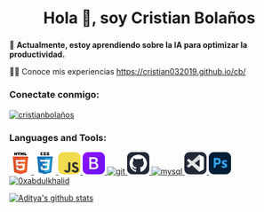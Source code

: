 <div>

<h1 align="center">Hola 👋, soy Cristian Bolaños</h1>
<h3 align="center"></h3>

🌱 **Actualmente, estoy aprendiendo sobre la IA para optimizar la productividad.**

👨‍💻 Conoce mis experiencias https://cristian032019.github.io/cb/


<h3 align="left">Conectate conmigo:</h3>
<p align="left">
<a href="https://linkedin.com/in/cristianbolaños" target="blank"><img align="center" src="https://raw.githubusercontent.com/rahuldkjain/github-profile-readme-generator/master/src/images/icons/Social/linked-in-alt.svg" alt="cristianbolaños" height="30" width="40" /></a>
</p>

<h3 align="left">Languages and Tools:</h3>
<p align="left"><a href="https://www.w3.org/html/" target="_blank" rel="noreferrer"> 
<img src="https://raw.githubusercontent.com/devicons/devicon/master/icons/html5/html5-original-wordmark.svg" alt="html5" width="40" height="40"/>
  
<a href="https://www.w3schools.com/css/" target="_blank" rel="noreferrer"> 
<img src="https://raw.githubusercontent.com/devicons/devicon/master/icons/css3/css3-original-wordmark.svg" alt="css3" width="40" height="40"/>

<a href="https://developer.mozilla.org/es/docs/Web/JavaScript" target="_blank" rel="noreferrer"> 
<img src="https://raw.githubusercontent.com/tandpfun/skill-icons/65dea6c4eaca7da319e552c09f4cf5a9a8dab2c8/icons/JavaScript.svg" alt="JavSscript" width="40" height="40"/>

<a href="https://getbootstrap.com" target="_blank" rel="noreferrer">  
<img src="https://raw.githubusercontent.com/tandpfun/skill-icons/main/icons/Bootstrap.svg" alt="bootstrap" width="40" height="40"/>

<a href="https://git-scm.com/" target="_blank" rel="noreferrer">
<img src="https://www.vectorlogo.zone/logos/git-scm/git-scm-icon.svg" alt="git" width="40" height="40"/>

<a href="https://github.com/" target="_blank" rel="noreferrer"> 
<img src="https://github.com/tandpfun/skill-icons/raw/main/icons/Github-Dark.svg" alt="github" width="40" height="40">

<a href="https://www.mysql.com/" target="_blank" rel="noreferrer"> 
<img src="https://techstack-generator.vercel.app/mysql-icon.svg" alt="mysql" width="40" height="40">

<a href="https://vscode.dev/?vscode-lang=es-es" target="_blank" rel="noreferrer"> 
<img src="https://github.com/tandpfun/skill-icons/raw/main/icons/VSCode-Dark.svg" alt="git" width="40" height="40"/>

<a href="https://www.photoshop.com/en" target="_blank" rel="noreferrer"> 
<img src="https://github.com/tandpfun/skill-icons/blob/65dea6c4eaca7da319e552c09f4cf5a9a8dab2c8/icons/Photoshop.svg#L1" alt="github" width="40" height="40">

<br>
<!--<p><img align="left" src="https://github-readme-stats.vercel.app/api/top-langs?username=cristian032019&show_icons=true&locale=en&layout=compact" alt="cristian032019" /></p>-->
<!--<p><img align="left" src="https://github-readme-stats.vercel.app/api/top-langs?username=cristian032019&show_icons=true&locale=es&layout=compact&theme=dark#gh-dark-mode-only" alt="cristian032019" /></p>

<!--<p><img align="left" src="https://github-readme-stats.vercel.app/api?username=cristian032019&show__icons=true&locale=es&theme=dark#gh-dark-mode-only" alt="cristian032019" /></p>
   
<p>&nbsp;<img align="center" src="https://github-readme-stats.vercel.app/api?username=cristian032019&show_icons=true&locale=en" alt="cristian032019" /></p>-->

<img src="https://github-readme-stats.vercel.app/api/top-langs?username=cristian032019&show_icons=true&locale=es&layout=compact&line_height=20&title_color=7A7ADB&icon_color=2234AE&text_color=D3D3D3&bg_color=0,000000,130F40" width="350"  alt="0xabdulkhalid"/> 

![Aditya's github stats](https://github-readme-stats.vercel.app/api?username=cristian032019&show_icons=true&theme=tokyonight)

</div>

